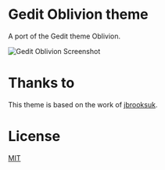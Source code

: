 # Gedit Oblivion theme

A port of the Gedit theme Oblivion.

![Gedit Oblivion Screenshot](https://github.com/robertfoss/atom_gedit_oblivion/raw/master/screenshot/atom_gedit_oblivion.png)


# Thanks to

This theme is based on the work of [jbrooksuk](https://github.com/jbrooksuk/atom-oblivion).


# License
[MIT](https://opensource.org/licenses/MIT)
